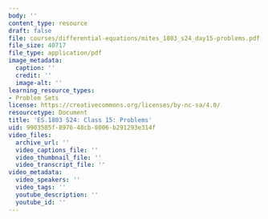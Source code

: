 ```yaml
---
body: ''
content_type: resource
draft: false
file: courses/differential-equations/mites_1803_s24_day15-problems.pdf
file_size: 40717
file_type: application/pdf
image_metadata:
  caption: ''
  credit: ''
  image-alt: ''
learning_resource_types:
- Problem Sets
license: https://creativecommons.org/licenses/by-nc-sa/4.0/
resourcetype: Document
title: 'ES.1803 S24: Class 15: Problems'
uid: 9903585f-8976-48cb-8006-b291293e314f
video_files:
  archive_url: ''
  video_captions_file: ''
  video_thumbnail_file: ''
  video_transcript_file: ''
video_metadata:
  video_speakers: ''
  video_tags: ''
  youtube_description: ''
  youtube_id: ''
---
```

